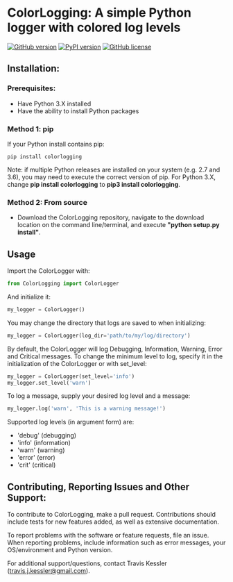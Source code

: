 # ColorLogging: A simple Python logger with colored log levels

[![GitHub version](https://badge.fury.io/gh/tjkessler%2FColorLogging.svg)](https://badge.fury.io/gh/tjkessler%2FColorLogging)
[![PyPI version](https://badge.fury.io/py/colorlogging.svg)](https://badge.fury.io/py/colorlogging)
[![GitHub license](https://img.shields.io/badge/license-MIT-blue.svg)](https://raw.githubusercontent.com/TJKessler/ColorLogging/master/LICENSE.txt)

## Installation:

### Prerequisites:
- Have Python 3.X installed
- Have the ability to install Python packages

### Method 1: pip
If your Python install contains pip:
```
pip install colorlogging
```
Note: if multiple Python releases are installed on your system (e.g. 2.7 and 3.6), you may need to execute the correct version of pip. For Python 3.X, change **pip install colorlogging** to **pip3 install colorlogging**.

### Method 2: From source
- Download the ColorLogging repository, navigate to the download location on the command line/terminal, and execute 
**"python setup.py install"**. 

## Usage

Import the ColorLogger with:
```python
from ColorLogging import ColorLogger
```

And initialize it:
```python
my_logger = ColorLogger()
```

You may change the directory that logs are saved to when initializing:
```python
my_logger = ColorLogger(log_dir='path/to/my/log/directory')
```

By default, the ColorLogger will log Debugging, Information, Warning, Error and Critical messages. To change the minimum level to log, specify it in the initialization of the ColorLogger or with set_level:
```python
my_logger = ColorLogger(set_level='info')
my_logger.set_level('warn')
```

To log a message, supply your desired log level and a message:
```python
my_logger.log('warn', 'This is a warning message!')
```

Supported log levels (in argument form) are:
- 'debug' (debugging)
- 'info' (information)
- 'warn' (warning)
- 'error' (error)
- 'crit' (critical)

## Contributing, Reporting Issues and Other Support:

To contribute to ColorLogging, make a pull request. Contributions should include tests for new features added, as well as extensive documentation.

To report problems with the software or feature requests, file an issue. When reporting problems, include information such as error messages, your OS/environment and Python version.

For additional support/questions, contact Travis Kessler (travis.j.kessler@gmail.com).